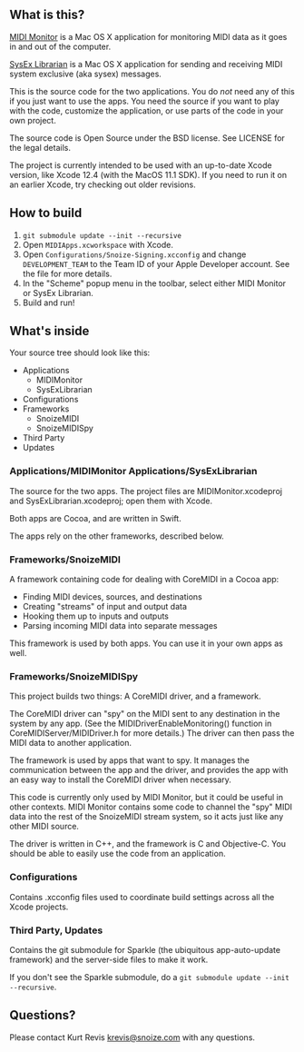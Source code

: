 ## What is this? ##

[MIDI Monitor](http://www.snoize.com/MIDIMonitor/) is a Mac OS X application for monitoring MIDI data as it goes in and out of the computer.

[SysEx Librarian](http://www.snoize.com/SysExLibrarian/) is a Mac OS X application for sending and receiving MIDI system exclusive (aka sysex) messages.

This is the source code for the two applications. You do *not* need any of this if you just want to use the apps. You need the source if you want to play with the code, customize the application, or use parts of the code in your own project.

The source code is Open Source under the BSD license. See LICENSE for the legal details.

The project is currently intended to be used with an up-to-date Xcode version, like Xcode 12.4 (with the MacOS 11.1 SDK).  If you need to run it on an earlier Xcode, try checking out older revisions.

## How to build ##

1. `git submodule update --init --recursive` 
2. Open `MIDIApps.xcworkspace` with Xcode.
3. Open `Configurations/Snoize-Signing.xcconfig` and change `DEVELOPMENT_TEAM` to the Team ID of your Apple Developer account. See the file for more details.
4. In the "Scheme" popup menu in the toolbar, select either MIDI Monitor or SysEx Librarian.
5. Build and run!


## What's inside ##

Your source tree should look like this:

* Applications
	* MIDIMonitor
	* SysExLibrarian
* Configurations
* Frameworks
	* SnoizeMIDI
	* SnoizeMIDISpy
* Third Party
* Updates

### Applications/MIDIMonitor Applications/SysExLibrarian ###

The source for the two apps. The project files are MIDIMonitor.xcodeproj and SysExLibrarian.xcodeproj; open them with Xcode.

Both apps are Cocoa, and are written in Swift.

The apps rely on the other frameworks, described below.


### Frameworks/SnoizeMIDI ###

A framework containing code for dealing with CoreMIDI in a Cocoa app:

* Finding MIDI devices, sources, and destinations
* Creating "streams" of input and output data
* Hooking them up to inputs and outputs
* Parsing incoming MIDI data into separate messages

This framework is used by both apps. You can use it in your own apps as well.


### Frameworks/SnoizeMIDISpy ###

This project builds two things: A CoreMIDI driver, and a framework.

The CoreMIDI driver can "spy" on the MIDI sent to any destination in the system by any app.  (See the MIDIDriverEnableMonitoring() function in CoreMIDIServer/MIDIDriver.h for more details.)  The driver can then pass the MIDI data to another application.

The framework is used by apps that want to spy. It manages the communication between the app and the driver, and provides the app with an easy way to install the CoreMIDI driver when necessary.

This code is currently only used by MIDI Monitor, but it could be useful in other contexts. MIDI Monitor contains some code to channel the "spy" MIDI data into the rest of the SnoizeMIDI stream system, so it acts just like any other MIDI source.

The driver is written in C++, and the framework is C and Objective-C. You should be able to easily use the code from an application.

### Configurations ###

Contains .xcconfig files used to coordinate build settings across all the Xcode projects.

### Third Party, Updates ###

Contains the git submodule for Sparkle (the ubiquitous app-auto-update framework) and the server-side files to make it work.

If you don't see the Sparkle submodule, do a `git submodule update --init --recursive`.


## Questions? ##

Please contact Kurt Revis <krevis@snoize.com> with any questions.
